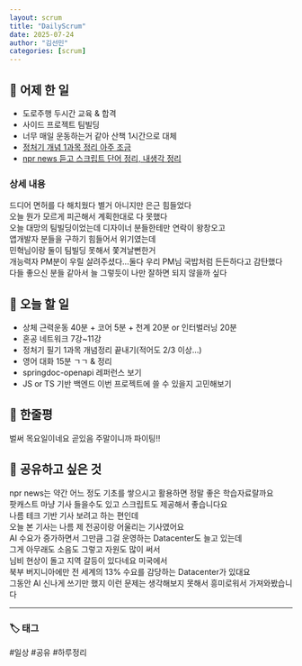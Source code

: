 ```yaml
---
layout: scrum
title: "DailyScrum"
date: 2025-07-24
author: "김선민"
categories: [scrum]
---
```


## 📝 어제 한 일


- 도로주행 두시간 교육 & 합격 
- 사이드 프로젝트 팀빌딩 
- 너무 매일 운동하는거 같아 산책 1시간으로 대체
- [정처기 개념 1과목 정리 아주 조금](https://melodious-tailor-2a7.notion.site/1-2379a96c76ba80889f8fcb75983a7dc4?source=copy_link)   
- [npr news 듣고 스크립트 단어 정리, 내생각 정리](https://melodious-tailor-2a7.notion.site/250723-Why-more-residents-are-saying-No-to-AI-data-centers-in-their-backyard-2389a96c76ba808ea9f3d2a60cefbcd3?source=copy_link)





### 상세 내용
드디어 면허를 다 해치웠다 별거 아니지만 은근 힘들었다        
오늘 뭔가 모르게 피곤해서 계획한대로 다 못했다        
오늘 대망의 팀빌딩이었는데 디자이너 분들한테만 연락이 왕창오고        
앱개발자 분들을 구하기 힘들어서 위기였는데        
민혁님이랑 둘이 팀빌딩 못해서 쫓겨날뻔한거        
개능력자 PM분이 우릴 살려주셨다...둘다 우리 PM님 국밥처럼 든든하다고 감탄했다           
다들 좋으신 분들 같아서 늘 그렇듯이 나만 잘하면 되지 않을까 싶다                   


     
## 🎯 오늘 할 일
- 상체 근력운동 40분 + 코어 5분 + 천계 20분 or 인터벌러닝 20분  
- 혼공 네트워크 7강~11강 
- 정처기 필기 1과목 개념정리 끝내기(적어도 2/3 이상...)
- 영어 대화 15분 ㄱㄱ & 정리 
- springdoc-openapi 레퍼런스 보기
- JS or TS 기반 백엔드 이번 프로젝트에 쓸 수 있을지 고민해보기 



## 💭 한줄평  
벌써 목요일이네요 곧있음 주말이니까 파이팅!!    
   


## 🔗 공유하고 싶은 것
 npr news는 약간 어느 정도 기초를 쌓으시고 활용하면 정말 좋은 학습자료랄까요    
 팟캐스트 마냥 기사 들을수도 있고 스크립트도 제공해서 좋습니다요      
 나름 테크 기반 기사 보려고 하는 편인데        
 오늘 본 기사는 나름 제 전공이랑 어울리는 기사였어요    
 AI 수요가 증가하면서 그만큼 그걸 운영하는 Datacenter도 늘고 있는데  
 그게 아무래도 소음도 그렇고 자원도 많이 써서   
 님비 현상이 돌고 지역 갈등이 있다네요 미국에서    
 북부 버지니아에만 전 세계의 13% 수요를 감당하는 Datacenter가 있대요  
 그동안 AI 신나게 쓰기만 했지 이런 문제는 생각해보지 못해서 흥미로워서 가져와봤습니다  


---

### 🏷️ 태그

#일상 #공유 #하루정리 

